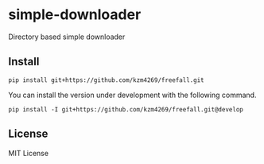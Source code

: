 # simple-downloader
Directory based simple downloader

## Install

```
pip install git+https://github.com/kzm4269/freefall.git
```

You can install the version under development with the following command.

```
pip install -I git+https://github.com/kzm4269/freefall.git@develop
```

## License

MIT License
